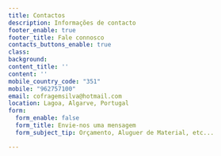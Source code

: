 ```yaml
---
title: Contactos
description: Informações de contacto
footer_enable: true
footer_title: Fale connosco
contacts_buttons_enable: true
class: 
background: 
content_title: ''
content: ''
mobile_country_code: "351"
mobile: "962757100"
email: cofragemsilva@hotmail.com
location: Lagoa, Algarve, Portugal
form:
  form_enable: false
  form_title: Envie-nos uma mensagem
  form_subject_tip: Orçamento, Aluguer de Material, etc...

---
```

